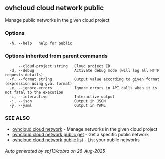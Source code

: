 ## ovhcloud cloud network public

Manage public networks in the given cloud project

### Options

```
  -h, --help   help for public
```

### Options inherited from parent commands

```
      --cloud-project string   Cloud project ID
  -d, --debug                  Activate debug mode (will log all HTTP requests details)
  -f, --format string          Output value according to given format (expression using gval format)
  -e, --ignore-errors          Ignore errors in API calls when it is not fatal to the execution
  -i, --interactive            Interactive output
  -j, --json                   Output in JSON
  -y, --yaml                   Output in YAML
```

### SEE ALSO

* [ovhcloud cloud network](ovhcloud_cloud_network.md)	 - Manage networks in the given cloud project
* [ovhcloud cloud network public get](ovhcloud_cloud_network_public_get.md)	 - Get a specific public network
* [ovhcloud cloud network public list](ovhcloud_cloud_network_public_list.md)	 - List your public networks

###### Auto generated by spf13/cobra on 26-Aug-2025
